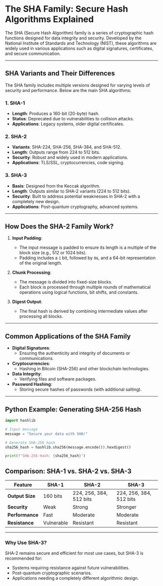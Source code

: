 # The SHA Family: Secure Hash Algorithms Explained

The SHA (Secure Hash Algorithm) family is a series of cryptographic hash functions designed for data integrity and security. Developed by the National Institute of Standards and Technology (NIST), these algorithms are widely used in various applications such as digital signatures, certificates, and secure communication.

---

## SHA Variants and Their Differences

The SHA family includes multiple versions designed for varying levels of security and performance. Below are the main SHA algorithms:

### 1. **SHA-1**
   - **Length**: Produces a 160-bit (20-byte) hash.
   - **Status**: Deprecated due to vulnerabilities to collision attacks.
   - **Applications**: Legacy systems, older digital certificates.

### 2. **SHA-2**
   - **Variants**: SHA-224, SHA-256, SHA-384, and SHA-512.
   - **Length**: Outputs range from 224 to 512 bits.
   - **Security**: Robust and widely used in modern applications.
   - **Applications**: TLS/SSL, cryptocurrencies, code signing.

### 3. **SHA-3**
   - **Basis**: Designed from the Keccak algorithm.
   - **Length**: Outputs similar to SHA-2 variants (224 to 512 bits).
   - **Security**: Built to address potential weaknesses in SHA-2 with a completely new design.
   - **Applications**: Post-quantum cryptography, advanced systems.

---

## How Does the SHA-2 Family Work?

1. **Input Padding**:
   - The input message is padded to ensure its length is a multiple of the block size (e.g., 512 or 1024 bits).
   - Padding includes a `1` bit, followed by `0`s, and a 64-bit representation of the original length.

2. **Chunk Processing**:
   - The message is divided into fixed-size blocks.
   - Each block is processed through multiple rounds of mathematical operations using logical functions, bit shifts, and constants.

3. **Digest Output**:
   - The final hash is derived by combining intermediate values after processing all blocks.

---

## Common Applications of the SHA Family

- **Digital Signatures**:
  - Ensuring the authenticity and integrity of documents or communications.
- **Cryptocurrencies**:
  - Hashing in Bitcoin (SHA-256) and other blockchain technologies.
- **Data Integrity**:
  - Verifying files and software packages.
- **Password Hashing**:
  - Storing secure hashes of passwords (with additional salting).

---

## Python Example: Generating SHA-256 Hash

```python
import hashlib

# Input message
message = "Secure your data with SHA!"

# Generate SHA-256 hash
sha256_hash = hashlib.sha256(message.encode()).hexdigest()

print(f"SHA-256 Hash: {sha256_hash}")

```
## Comparison: SHA-1 vs. SHA-2 vs. SHA-3

| **Feature**      | **SHA-1**     | **SHA-2**                  | **SHA-3**                  |
|-------------------|---------------|----------------------------|----------------------------|
| **Output Size**   | 160 bits      | 224, 256, 384, 512 bits    | 224, 256, 384, 512 bits    |
| **Security**      | Weak          | Strong                     | Stronger                   |
| **Performance**   | Fast          | Moderate                   | Moderate                   |
| **Resistance**    | Vulnerable    | Resistant                  | Resistant                  |

---

### Why Use SHA-3?

SHA-2 remains secure and efficient for most use cases, but SHA-3 is recommended for:

- Systems requiring resistance against future vulnerabilities.
- Post-quantum cryptographic scenarios.
- Applications needing a completely different algorithmic design.
